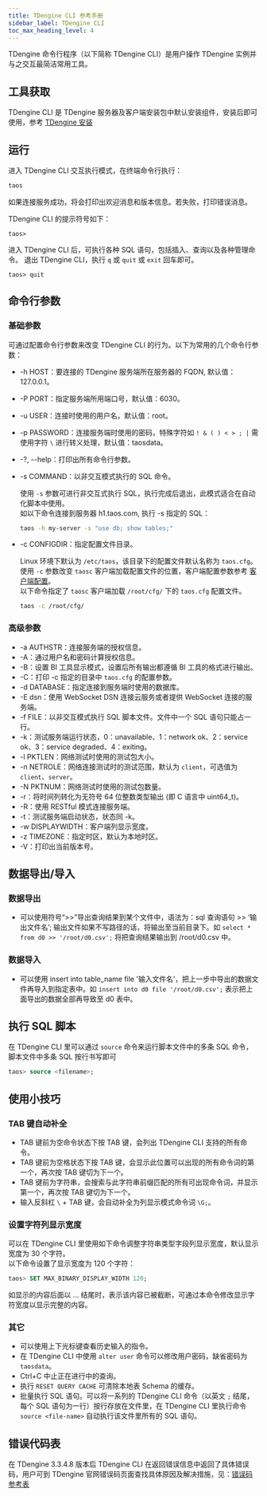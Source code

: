 ```yaml
---
title: TDengine CLI 参考手册
sidebar_label: TDengine CLI
toc_max_heading_level: 4
---
```


TDengine 命令行程序（以下简称 TDengine CLI）是用户操作 TDengine 实例并与之交互最简洁常用工具。 

## 工具获取

TDengine CLI 是 TDengine 服务器及客户端安装包中默认安装组件，安装后即可使用，参考 [TDengine 安装](../../../get-started/)

## 运行

进入 TDengine CLI 交互执行模式，在终端命令行执行：

```bash
taos
```

如果连接服务成功，将会打印出欢迎消息和版本信息。若失败，打印错误消息。

TDengine CLI 的提示符号如下：

```shell
taos>
```

进入 TDengine CLI 后，可执行各种 SQL 语句，包括插入、查询以及各种管理命令。
退出 TDengine CLI，执行 `q` 或 `quit` 或 `exit` 回车即可。
```shell
taos> quit
```

## 命令行参数

### 基础参数
可通过配置命令行参数来改变 TDengine CLI 的行为。以下为常用的几个命令行参数：

- -h HOST：要连接的 TDengine 服务端所在服务器的 FQDN, 默认值：127.0.0.1。
- -P PORT：指定服务端所用端口号，默认值：6030。
- -u USER：连接时使用的用户名，默认值：root。
- -p PASSWORD：连接服务端时使用的密码，特殊字符如 `! & ( ) < > ; |` 需使用字符 `\` 进行转义处理，默认值：taosdata。
- -?, --help：打印出所有命令行参数。
- -s COMMAND：以非交互模式执行的 SQL 命令。

    使用 `-s` 参数可进行非交互式执行 SQL，执行完成后退出，此模式适合在自动化脚本中使用。  
    如以下命令连接到服务器 h1.taos.com, 执行 -s 指定的 SQL：
    ```bash
    taos -h my-server -s "use db; show tables;"
    ```

- -c CONFIGDIR：指定配置文件目录。
 
    Linux 环境下默认为 `/etc/taos`，该目录下的配置文件默认名称为 `taos.cfg`。
    使用 `-c` 参数改变 `taosc` 客户端加载配置文件的位置，客户端配置参数参考 [客户端配置](../../components/taosc)。  
    以下命令指定了 `taosc` 客户端加载 `/root/cfg/` 下的 `taos.cfg` 配置文件。
    ```bash
    taos -c /root/cfg/
    ```

### 高级参数

- -a AUTHSTR：连接服务端的授权信息。
- -A：通过用户名和密码计算授权信息。
- -B：设置 BI 工具显示模式，设置后所有输出都遵循 BI 工具的格式进行输出。
- -C：打印 -c 指定的目录中 `taos.cfg` 的配置参数。
- -d DATABASE：指定连接到服务端时使用的数据库。
- -E dsn：使用 WebSocket DSN 连接云服务或者提供 WebSocket 连接的服务端。
- -f FILE：以非交互模式执行 SQL 脚本文件。文件中一个 SQL 语句只能占一行。
- -k：测试服务端运行状态，0：unavailable、1：network ok、2：service ok、3：service degraded、4：exiting。
- -l PKTLEN：网络测试时使用的测试包大小。
- -n NETROLE：网络连接测试时的测试范围，默认为 `client`，可选值为 `client`、`server`。
- -N PKTNUM：网络测试时使用的测试包数量。
- -r：将时间列转化为无符号 64 位整数类型输出 (即 C 语言中 uint64_t)。
- -R：使用 RESTful 模式连接服务端。
- -t：测试服务端启动状态，状态同 -k。
- -w DISPLAYWIDTH：客户端列显示宽度。
- -z TIMEZONE：指定时区，默认为本地时区。
- -V：打印出当前版本号。


## 数据导出/导入

### 数据导出

- 可以使用符号“>>”导出查询结果到某个文件中，语法为：sql 查询语句 >> ‘输出文件名’; 输出文件如果不写路径的话，将输出至当前目录下。如 `select * from d0 >> '/root/d0.csv';`  将把查询结果输出到 /root/d0.csv 中。

### 数据导入

- 可以使用 insert into table_name file '输入文件名'，把上一步中导出的数据文件再导入到指定表中。如 `insert into d0 file '/root/d0.csv';` 表示把上面导出的数据全部再导致至 d0 表中。

## 执行 SQL 脚本

在 TDengine CLI 里可以通过 `source` 命令来运行脚本文件中的多条 SQL 命令，脚本文件中多条 SQL 按行书写即可
```sql
taos> source <filename>;
```


## 使用小技巧

### TAB 键自动补全

- TAB 键前为空命令状态下按 TAB 键，会列出 TDengine CLI 支持的所有命令。
- TAB 键前为空格状态下按 TAB 键，会显示此位置可以出现的所有命令词的第一个，再次按 TAB 键切为下一个。
- TAB 键前为字符串，会搜索与此字符串前缀匹配的所有可出现命令词，并显示第一个，再次按 TAB 键切为下一个。
- 输入反斜杠 `\` + TAB 键，会自动补全为列显示模式命令词 `\G;`。

### 设置字符列显示宽度

可以在 TDengine CLI 里使用如下命令调整字符串类型字段列显示宽度，默认显示宽度为 30 个字符。  
以下命令设置了显示宽度为 120 个字符：
```sql
taos> SET MAX_BINARY_DISPLAY_WIDTH 120;
```

如显示的内容后面以 ... 结尾时，表示该内容已被截断，可通过本命令修改显示字符宽度以显示完整的内容。

### 其它

- 可以使用上下光标键查看历史输入的指令。
- 在 TDengine CLI 中使用 `alter user` 命令可以修改用户密码，缺省密码为 `taosdata`。
- Ctrl+C 中止正在进行中的查询。
- 执行 `RESET QUERY CACHE` 可清除本地表 Schema 的缓存。
- 批量执行 SQL 语句。可以将一系列的 TDengine CLI 命令（以英文 `;` 结尾，每个 SQL 语句为一行）按行存放在文件里，在 TDengine CLI 里执行命令 `source <file-name>` 自动执行该文件里所有的 SQL 语句。

## 错误代码表
在 TDengine 3.3.4.8 版本后 TDengine CLI 在返回错误信息中返回了具体错误码，用户可到 TDengine 官网错误码页面查找具体原因及解决措施，见：[错误码参考表](https://docs.taosdata.com/reference/error-code/)
